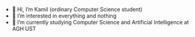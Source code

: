 - 👋 Hi, I’m Kamil (ordinary Computer Science student)
- 👀 I’m interested in everything and nothing
- 🌱 I’m currently studying Computer Science and Artificial Intelligence at AGH UST

<!---
SermakK01/SermakK01 is a ✨ special ✨ repository because its `README.md` (this file) appears on your GitHub profile.
You can click the Preview link to take a look at your changes.
--->
